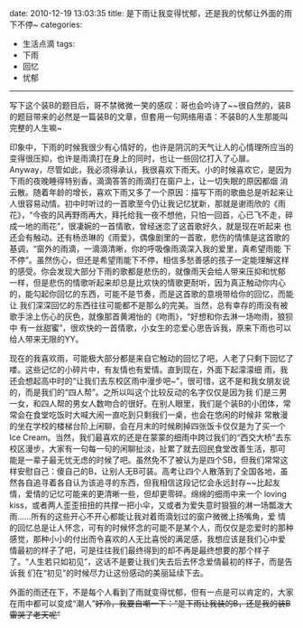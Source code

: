 date: 2010-12-19 13:03:35
title: 是下雨让我变得忧郁，还是我的忧郁让外面的雨下不停~
categories:
- 生活点滴
tags:
- 下雨
- 回忆
- 忧郁
---

写下这个装B的题目后，哥不禁微微一笑的感叹：哥也会吟诗了~~很自然的，装B的题目带来的必然是一篇装B的文章，但套用一句网络用语：不装B的人生那能叫完整的人生嘛~

印象中，下雨的时候我很少有心情好的，也许是阴沉的天气让人的心情理所应当的变得很压抑，也许是雨滴打在身上的同时，也让一些回忆打入了心扉。 Anyway，尽管如此，我必须得承认，我很喜欢下雨天。小的时候喜欢它，是因为下雨的夜晚睡得特别香，滴滴答答的雨滴打在窗户上，让一切失眠的原因都烟 消云散。随着年龄的增长，喜欢下雨又多了一个原因：描写下雨的歌曲总是听起来让人很容易动情。初中时听过的一首歌至今仍让我记忆犹新，那就是谢雨欣的《雨 花》，“今夜的风再野雨再大，拜托给我一夜不想他，只怕一回首，心已飞不走，碎成一地的雨花”，很凄婉的一首情歌，曾经迷恋了这首歌好久，就是现在听起来 也还会有触动。还有杨丞琳的《雨爱》，偶像剧里的一首歌，悲伤的情愫是这首歌的基调，“窗外的雨滴，一滴滴清晰，你的呼吸像雨滴深入我的爱里，真希望雨能 下不停”。虽然伤心，但还是希望雨能下不停，相信多愁善感的孩子一定能理解这样的感受。你会发现大部分下雨的歌都是悲伤的，就像雨天会给人带来压抑和忧郁 一样，但是悲伤的情歌听起来却总是比欢快的情歌更耐听，因为真正触动你内心的，能勾起你回忆的东西，可能不是节奏，而是这首歌的意境带给你的回忆，而能让 我们深深回忆的东西往往可能都不是那么的完美。当然，总有幸存的雨没有被歌手涂上伤心的灰色，就像那首黄湘怡的《吻雨》，“好想和你去淋一场吻雨，狼狈中 有一丝甜蜜”，很欢快的一首情歌，小女生的恋爱心思告诉我，原来下雨也可以给人带来无限的YY。

<!--more-->

现在的我喜欢雨，可能极大部分都是来自它触动的回忆了吧，人老了只剩下回忆了喽。这些记忆的小碎片中，有友情也有爱情。直到现在，外面下起濛濛细 雨，我还会想起高中时的“让我们去东校区雨中漫步吧~”，很可惜，这不是和我女朋友说的，而是我们的“四人帮”。之所以叫这个比较反动的名字仅仅是因为我 们是三男一女，和四人帮的男女人数吻合的很好。在别人眼里，我们是个装B的小团体，常常会在食堂吃饭时大喊大闹一直吃到只剩我们一桌，也会在悠闲的时候非 常散漫的坐在学校的楼梯台阶上闲聊，会在月末的时候刷掉四张饭卡仅仅是为了买一个Ice  Cream。当然，我们最喜欢的还是在蒙蒙的细雨中跨过我们的“西交大桥”去东校区漫步，大家有一句每一句的闲聊扯淡，扯累了就去回民食堂改善生活，那可 能是一辈子最无忧无虑的时候了吧。虽然免不了被认为是四个SB，但我们常常这样安慰自己：傻自己的B，让别人无B可装。高考让四个人散落到了全国各地，虽 然各自追寻着各自认为该追寻的东西，但我相信这段记忆会永远封存~~比起友情，爱情的记忆可能来的更清晰一些，但却更零碎。绵绵的细雨中来一个 loving   kiss，或者两人歪歪扭扭的共撑一把小伞，又或者为爱失意时狠狠的淋一场瓢泼大雨……所有的这些开心不开心都能让我对着雨滴划过的窗户微微上扬嘴角，爱 情的回忆总是让人怀念，可有的时候怀念的可能不是某个人，而仅仅是恋爱时的那种感觉，那种小小的付出而令喜欢的人无比喜悦的满足感，我想应该是我们心中爱 情最初的样子了吧，可是往往我们最终得到的却不再是最终想要的那个样子了。“人生若只如初见”，这话不是要让我们失去后去怀念爱情最初的样子，而是告诉我 们在“初见”的时候尽力让这份感动的美丽延续下去。

外面的雨还在下，不是每个人看到了雨就变得忧郁，但有一点是可以肯定的，大家在雨中都可以变成“潮人”~~好冷，我要自嘲一下：“是下雨让我装的B，还是我的装B雷哭了老天呢”~~
